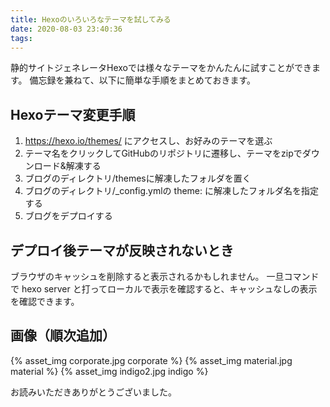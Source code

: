 ```yaml
---
title: Hexoのいろいろなテーマを試してみる
date: 2020-08-03 23:40:36
tags:
---
```

静的サイトジェネレータHexoでは様々なテーマをかんたんに試すことができます。
備忘録を兼ねて、以下に簡単な手順をまとめておきます。

## Hexoテーマ変更手順

1. https://hexo.io/themes/ にアクセスし、お好みのテーマを選ぶ
2. テーマ名をクリックしてGitHubのリポジトリに遷移し、テーマをzipでダウンロード&解凍する
3. ブログのディレクトリ/themesに解凍したフォルダを置く
4. ブログのディレクトリ/_config.ymlの theme: に解凍したフォルダ名を指定する
5. ブログをデプロイする

## デプロイ後テーマが反映されないとき
ブラウザのキャッシュを削除すると表示されるかもしれません。
一旦コマンドで hexo server と打ってローカルで表示を確認すると、キャッシュなしの表示を確認できます。

## 画像（順次追加）

{% asset_img corporate.jpg corporate %}
{% asset_img material.jpg material %}
{% asset_img indigo2.jpg indigo %}

お読みいただきありがとうございました。